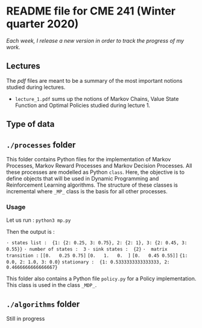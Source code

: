 # README file for CME 241 (Winter quarter 2020)

_Each week, I release a new version in order to track the progress of my work._

## Lectures

The _pdf_ files are meant to be a summary of the most important notions studied during lectures. 

* `lecture_1.pdf` sums up  the notions of Markov Chains, Value State Function and Optimal Policies studied during lecture 1. 

## Type of data 

## `./processes` folder

This folder contains Python files for the implementation of Markov Processes, Markov Reward Processes and Markov Decision Processes. All these processes are modelled as Python `class`. Here, the objective is to define objects that will be used in Dynamic Programming and Reinforcement Learning algorithms. The structure of these classes is incremental where `_MP_` class is the basis for all other processes. 

### Usage 

Let us run : 
`python3 mp.py`

Then the output is : 

`· states list :  {1: {2: 0.25, 3: 0.75}, 2: {2: 1}, 3: {2: 0.45, 3: 0.55}}`
`· number of states :  3` 
`· sink states :  {2}`
`·  matrix transition :`
`[[0.   0.25 0.75]`
`[0.   1.   0.  ]`
`[0.   0.45 0.55]]`
`{1: 0.0, 2: 1.0, 3: 0.0}`
`stationary :  {1: 0.5333333333333333, 2: 0.4666666666666667}`


This folder also contains a Python file `policy.py` for a Policy implementation. This class is used in the class `_MDP_`. 


## `./algorithms` folder

Still in progress 
